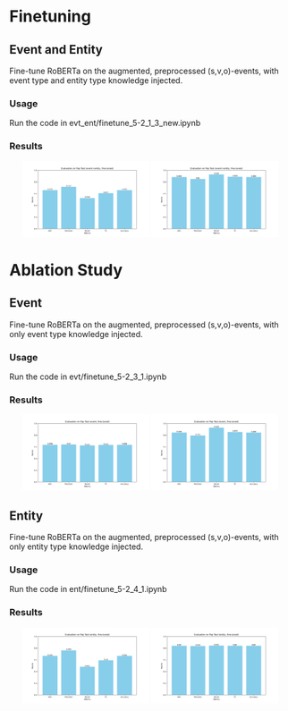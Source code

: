 # Finetuning
## Event and Entity
Fine-tune RoBERTa on the augmented, preprocessed (s,v,o)-events, with event type and entity type knowledge injected.
### Usage
Run the code in evt_ent/finetune_5-2_1_3_new.ipynb
### Results
<div  align="center">    
<img src="./img/evt+ent/eval_scores_pap_template_evtent_ft_ckpt-921.png" width="45%"/>
<img src="./img/evt+ent/eval_scores_pep_template_evtent_ft_ckpt-921.png" width="45%"/>
</div>

# Ablation Study
## Event
Fine-tune RoBERTa on the augmented, preprocessed (s,v,o)-events, with only event type knowledge injected.
### Usage
Run the code in evt/finetune_5-2_3_1.ipynb
### Results
<div  align="center">    
<img src="./img/evt/eval_scores_pap_template_evt_ft_ckpt-614.png" width="45%"/>
<img src="./img/evt/eval_scores_pep_template_evt_ft_ckpt-614.png" width="45%"/>
</div>

## Entity
Fine-tune RoBERTa on the augmented, preprocessed (s,v,o)-events, with only entity type knowledge injected.
### Usage
Run the code in ent/finetune_5-2_4_1.ipynb
### Results
<div  align="center">    
<img src="./img/ent/eval_scores_pap_template_ent_ft_ckpt-614.png" width="45%"/>
<img src="./img/ent/eval_scores_pep_template_ent_ft_ckpt-614.png" width="45%"/>
</div>
